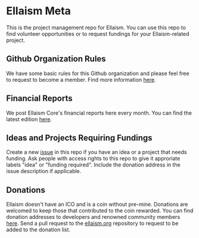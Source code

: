 # Ellaism Meta

This is the project management repo for Ellaism. You can use this repo to find volunteer opportunities or to request fundings for your Ellaism-related project.

## Github Organization Rules

We have some basic rules for this Github organization and please feel free to request to become a member. Find more information [here](./github.md).

## Financial Reports

We post Ellaism Core's financial reports here every month. You can find the latest edition [here](./finance/2017-10.md).

## Ideas and Projects Requiring Fundings

Create a new [issue](https://github.com/ellaism/meta/issues/new) in this repo if you have an idea or a project that needs funding. Ask people with access rights to this repo to give it approriate labels "idea" or "funding required". Include the donation address in the issue description if applicable.

## Donations

Ellaism doesn't have an ICO and is a coin without pre-mine. Donations are welcomed to keep those that contributed to the coin rewarded. You can find donation addresses to developers and renowned community members [here](https://ellaism.org/donate/). Send a pull request to the [ellaism.org](https://github.com/ellaism/ellaism.org) repository to request to be added to the donation list.
